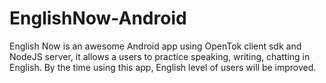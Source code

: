 # EnglishNow-Android
English Now is an awesome Android app using OpenTok client sdk and NodeJS server, it allows a users to practice speaking, writing, chatting in English. By the time using this app, English level of users will be improved.
